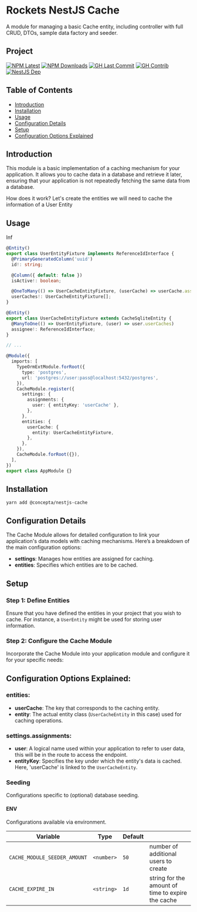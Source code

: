 # Rockets NestJS Cache

A module for managing a basic Cache entity, including controller with full CRUD, DTOs, sample data factory and seeder.

## Project

[![NPM Latest](https://img.shields.io/npm/v/@concepta/nestjs-user)](https://www.npmjs.com/package/@concepta/nestjs-user)
[![NPM Downloads](https://img.shields.io/npm/dw/@conceptadev/nestjs-user)](https://www.npmjs.com/package/@concepta/nestjs-user)
[![GH Last Commit](https://img.shields.io/github/last-commit/conceptadev/rockets?logo=github)](https://github.com/conceptadev/rockets)
[![GH Contrib](https://img.shields.io/github/contributors/conceptadev/rockets?logo=github)](https://github.com/conceptadev/rockets/graphs/contributors)
[![NestJS Dep](https://img.shields.io/github/package-json/dependency-version/conceptadev/rockets/@nestjs/common?label=NestJS&logo=nestjs&filename=packages%2Fnestjs-core%2Fpackage.json)](https://www.npmjs.com/package/@nestjs/common)

## Table of Contents

- [Introduction](#introduction)
- [Installation](#installation)
- [Usage](#usage)
- [Configuration Details](#configuration-details)
- [Setup](#setup)
- [Configuration Options Explained](#configuration-options-explained)

## Introduction

This module is a basic implementation of a caching mechanism for your application. It allows you to cache data in a database and retrieve it later, ensuring that your application is not repeatedly fetching the same data from a database.

How does it work? Let's create the entities we will need to cache the information of a User Entity




## Usage

Inf 

```ts
@Entity()
export class UserEntityFixture implements ReferenceIdInterface {
  @PrimaryGeneratedColumn('uuid')
  id!: string;

  @Column({ default: false })
  isActive!: boolean;

  @OneToMany(() => UserCacheEntityFixture, (userCache) => userCache.assignee)
  userCaches!: UserCacheEntityFixture[];
}

```
 
```typescript
@Entity()
export class UserCacheEntityFixture extends CacheSqliteEntity {
  @ManyToOne(() => UserEntityFixture, (user) => user.userCaches)
  assignee!: ReferenceIdInterface;
}
```

```ts
// ...

@Module({
  imports: [
    TypeOrmExtModule.forRoot({
      type: 'postgres',
      url: 'postgres://user:pass@localhost:5432/postgres',
    }),
    CacheModule.register({
      settings: {
        assignments: {
          user: { entityKey: 'userCache' },
        },
      },
      entities: {
        userCache: {
          entity: UserCacheEntityFixture,
        },
      },
    }),
    CacheModule.forRoot({}),
  ],
})
export class AppModule {}
```

## Installation

`yarn add @concepta/nestjs-cache`

## Configuration Details

The Cache Module allows for detailed configuration to link your application's data models with caching mechanisms. Here’s a breakdown of the main configuration options:

- **settings**: Manages how entities are assigned for caching.
- **entities**: Specifies which entities are to be cached.

## Setup

### Step 1: Define Entities

Ensure that you have defined the entities in your project that you wish to cache. For instance, a `UserEntity` might be used for storing user information.

### Step 2: Configure the Cache Module

Incorporate the Cache Module into your application module and configure it for your specific needs:

## Configuration Options Explained:

### entities:

- **userCache**: The key that corresponds to the caching entity.
- **entity**: The actual entity class (`UserCacheEntity` in this case) used for caching operations.

### settings.assignments:

- **user**: A logical name used within your application to refer to user data, this will be in the route to access the endpoint.
- **entityKey**: Specifies the key under which the entity's data is cached. Here, 'userCache' is linked to the `UserCacheEntity`.


### Seeding

Configurations specific to (optional) database seeding.

#### ENV

Configurations available via environment.

| Variable                   | Type       | Default |                                      |
| -------------------------- | ---------- | ------- | ------------------------------------ |
| `CACHE_MODULE_SEEDER_AMOUNT` | `<number>` | `50`    | number of additional users to create |
| `CACHE_EXPIRE_IN` | `<string>` | `1d`    | string for the amount of time to expire the cache |
